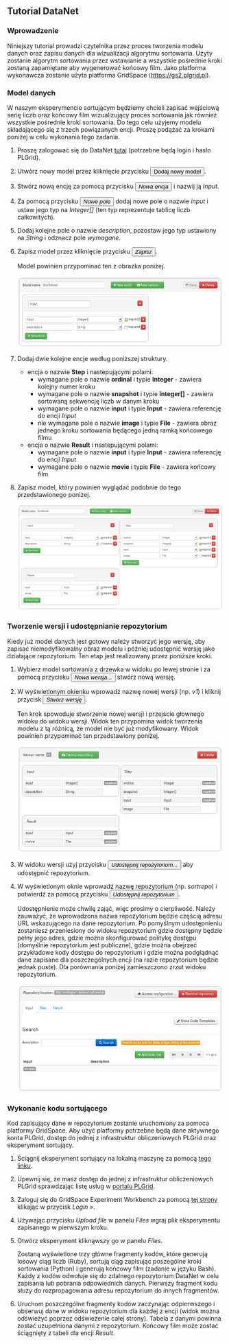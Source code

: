 ## Tutorial DataNet

### Wprowadzenie

Niniejszy tutorial prowadzi czytelnika przez proces tworzenia modelu danych oraz zapisu danych dla wizualizacji
algorytmu sortowania. Użyty zostanie algorytm sortowania przez wstawianie a wszystkie pośrednie kroki zostaną
zapamiętane aby wygenerować końcowy film. Jako platforma wykonawcza zostanie użyta  platforma GridSpace
(https://gs2.plgrid.pl).

### Model danych

W naszym eksperymencie sortującym będziemy chcieli zapisać wejściową serię liczb oraz końcowy film wizualizujący
proces sortowania jak również wszystkie pośrednie kroki sortowania. Do tego celu użyjemy modelu składającego się
z trzech powiązanych encji. Proszę podążać za krokami poniżej w celu wykonania tego zadania.

1. Proszę zalogować się do DataNet [tutaj](https://gs2.cyfronet.pl/datanet) (potrzebne będą login i hasło PLGrid).

2. Utwórz nowy model przez kliknięcie przycisku <button class="btn btn-success"><i class="icon-plus"></i> Dodaj nowy model</button>.

3. Stwórz nową encję za pomocą przycisku <button class="btn btn-success"><i class="icon-plus"> Nowa encja</i></button> i nazwij ją *Input*.

4. Za pomocą przycisku <button class="btn btn-success"><i class="icon-plus"> Nowe pole</i></button> dodaj nowe pole o nazwie *input* i ustaw jego typ na *Integer[]*
   (ten typ reprezentuje tablicę liczb całkowitych).

5. Dodaj kolejne pole o nazwie *description*, pozostaw jego typ ustawiony na *String* i odznacz pole *wymagane*.

6. Zapisz model przez kliknięcie przycisku <button class="btn"><i class="icon-save"> Zapisz</i></button>.

    Model powinien przypominać ten z obrazka poniżej.
    
    ![Model sortowania z jedną encją](resources/tut-model-one-entity.png)

7. Dodaj dwie kolejne encje według poniższej struktury.

    * encja o nazwie **Step** i nastepującymi polami:
        * wymagane pole o nazwie **ordinal** i typie **Integer** - zawiera kolejny numer kroku
        * wymagane pole o nazwie **snapshot** i typie **Integer[]** - zawiera sortowaną sekwencję liczb w danym kroku
        * wymagane pole o nazwie **input** i typie **Input** - zawiera referencję do encji *Input*
        * nie wymagane pole o nazwie **image** i typie **File** - zawiera obraz jednego kroku sortowania będącego jedną ramką końcowego filmu
    * encja o nazwie **Result** i nastepującymi polami:
        * wymagane pole o nazwie **input** i typie **Input** - zawiera referencję do encji *Input*
        * wymagane pole o nazwie **movie** i typie **File** - zawiera końcowy film

8. Zapisz model, który powinien wyglądać podobnie do tego przedstawionego poniżej.

    ![Końcowy model sortowania](resources/tut-final-sort-model.png)

### Tworzenie wersji i udostępnianie repozytorium

Kiedy już model danych jest gotowy należy stworzyć jego wersję, aby zapisać niemodyfikowalny obraz modelu i później
udostępnić wersję jako działające repozytorium. Ten etap jest realizowany przez poniższe kroki.

1. Wybierz model sortowania z drzewka w widoku po lewej stronie i za pomocą przycisku
   <button class="btn btn-success"><i class="icon-briefcase"> Nowa wersja...</i></button> stwórz nową wersję.

2. W wyświetlonym okienku wprowadź nazwę nowej wersji (np. *v1*) i kliknij przycisk
   <button class="btn btn-primary"><i class="icon-briefcase"> Stwórz wersję</i></button>.

    Ten krok spowoduje stworzenie nowej wersji i przejście głownego widoku do widoku wersji. Widok ten przypomina
    widok tworzenia modelu z tą różnicą, że model nie być już modyfikowany. Widok powinien przypominać ten przedstawiony
    poniżej.
    
    ![Widok wersji modelu](resources/tut-model-version.png)

3. W widoku wersji użyj przycisku <button class="btn btn-success"><i class="icon-cloud-upload"> Udostępnij repozytorium...</i></button>
   aby udostępnić repozytorium.

4. W wyświetlonym oknie wprowadź nazwę repozytorium (np. *sortrepo*) i potwierdź za pomocą przycisku
   <button class="btn btn-primary"><i class="icon-file"> Udostępnij repozytorium</i></button>.

    Udostępnienie może chwilę zająć, więc prosimy o cierpliwość. Należy zauważyć, że wprowadzona nazwa repozytorium będzie
    częścią adresu URL wskazującego na dane repozytorium. Po pomyślnym udostępnieniu zostaniesz przeniesiony do widoku
    repozytorium gdzie dostępny będzie pełny jego adres, gdzie można skonfigurować politykę dostępu (domyślnie repozytorium
    jest publiczne), gdzie można obejrzeć przykładowe kody dostępu do repozytorium i gdzie można podglądnąć dane zapisane
    dla poszczególnych encji (na razie repozytorium będzie jednak puste). Dla porównania poniżej zamieszczono zrzut widoku
    repozytorium.
    
    ![Widok repozytorium](resources/tut-model-repository.png)

### Wykonanie kodu sortującego

Kod zapisujący dane w repozytorium zostanie uruchomiony za pomoca platformy GridSpace. Aby użyć platformy potrzebne będą
dane aktywnego konta PLGrid, dostęp do jednej z infrastruktur obliczeniowych PLGrid oraz eksperyment sortujący.

1. Ściągnij eksperyment sortujący na lokalną maszynę za pomocą [tego linku](resources/sorting-experiment.exp.xml).

2. Upewnij się, że masz dostęp do jednej z infrastruktur obliczeniowych PLGrid sprawdzając listę usług w [portalu PLGrid](https://portal.plgrid.pl).

3. Zaloguj się do GridSpace Experiment Workbench za pomocą [tej strony](https://gs2.plgrid.pl) klikając w przycisk *Login »*.

4. Używając przycisku *Upload file* w panelu *Files* wgraj plik eksperymentu zapisanego w pierwszym kroku.

5. Otwórz eksperyment kliknąwszy go w panelu *Files*.

    Zostaną wyświetlone trzy główne fragmenty kodów, które generują losowy ciąg liczb (Ruby), sortują ciąg zapisując poszególne kroki
    sortowania (Python) i generują końcowy film (zadanie w języku Bash). Każdy z kodów odwołuje się do zdalnego repozytorium DataNet
    w celu zapisania lub pobrania odpowiednich danych. Pierwszy fragment kodu służy do rozpropagowania adresu repozytorium do innych
    fragmentów.

6. Uruchom poszczególne fragmenty kodów zaczynając odpierwszego i obserwuj dane w widoku repozytorium dla każdej z encji (widok
   można odświeżyć poprzez odświeżenie całej strony). Tabela z danymi powinna zostać uzupełniona danymi z repozytorium. Końcowy
   film może zostać ściągnięty z tabeli dla encji *Result*.
